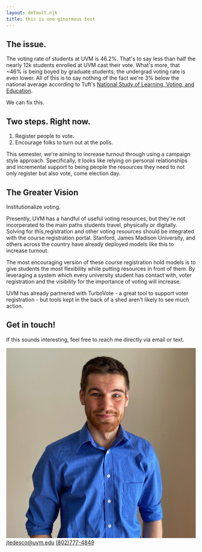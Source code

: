 ```yaml
---
layout: default.njk
title: this is one ginormous test
---
```

<section class="light-theme">
<div class="inner-section">
<h2>The issue.</h2>
<figure class="highcharts-figure">
    <div id="container"></div>
</figure>
<p>The voting rate of students at UVM is 46.2%. That's to say less than half the nearly 12k students enrolled at UVM cast their vote. What's more, that ~46% is being boyed by graduate students; the undergrad voting rate is even lower. All of this is to say nothing of the fact we're 3% below the national average according to Tuft's <a href="https://idhe.tufts.edu/nslve">National Study of Learning, Voting, and Education</a>.</p>

<p class="bold">We can fix this.</p>
</div>
</section>

<section class="dark-theme">
<div class="inner-section">
<h2>Two steps. Right now.</h2>
<ol>
    <li>Register people to vote.</li>
    <li>Encourage folks to turn out at the polls.</li>
</ol>
<p>This semester, we're aiming to increase turnout through using a campaign style approach. Specifically, it looks like relying on personal relationships and incremental support to being people the resources they need to not only register but also vote, come election day.</p>
</div>
</section>

<section class="light-theme">
<div class="inner-section">
<h2>The Greater Vision</h2>
<p>Institutionalize voting.

Presently, UVM has a handful of useful voting resources, but they're not incorperated to the main paths students travel, physically or digitally. Solving for this,registration and other voting resources should be integrated with the course registration portal. Stanford, James Madison University, and others across the country have already deployed models like this to increase turnout.

The most encouraging version of these course registration hold models is to give students the most flexibility while putting resources in front of them. By leveraging a system which every university student has contact with, voter registration and the visibility for the importance of voting will increase.

UVM has already partnered with TurboVote - a great tool to support voter registration - but tools kept in the back of a shed aren't likely to see much action.</p>
</div>
</section>

<section class="dark-theme">
<div class="inner-section">
<h2>Get in touch!</h2>
<p>If this sounds interesting, feel free to reach me directly via email or text.</p>

<div class="contact-info">
    <img src="assets/images/headshot.jpg" class="profile-pic" alt="Portfolio picture of James">
    <a class="email" href = "mailto:jtedesco@uvm.edu">jtedesco@uvm.edu</a>
    <a class="phone" href="tel:1-802-777-4849">(802)777-4849</a>
</div>
</div>
</section>
